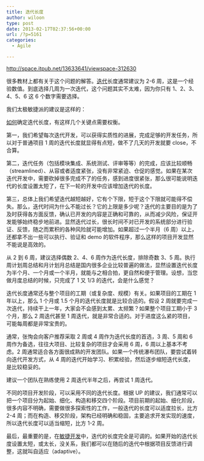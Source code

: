 ```yaml
---
title: 迭代长度
author: wiloon
type: post
date: 2013-02-17T02:37:56+00:00
url: /?p=5161
categories:
  - Agile

---
```

http://space.itpub.net/13633641/viewspace-312630

很多教材上都有关于这个问题的解答。<a target="_self"><span style="text-decoration: underline;">迭代</a>长度通常建议为 2-6 周，这是一个经验数值。到底选择几周为一次迭代，这个问题其实不太难，因为你只有 1、2、3、4、5、6 这 6 个数字需要选择。

我们太极敏捷派的建议是这样的：

<a target="_self"><span style="text-decoration: underline;">如何</a>确定迭代长度，有这样几个关键点需要权衡。

第一，我们希望每次迭代开发，可以获得实质性的进展，完成足够的开发任务，所以对于普通项目 1 周的迭代长度就显得有点短，做不了几天的开发就要 close，不合算。

第二，迭代任务（包括模块集成、系统测试、评审等等）的完成，应该比较顺畅（streamlined）、从容或者适度紧张，没有非常紧迫、仓促的感觉。如果在某次迭代开发中，需要砍掉很多完成不了的任务，感到进度很紧张，那么很可能说明迭代的长度设置太短了，在下一轮的开发中应该增加迭代的长度。

第三，总体上我们希望迭代越短越好，它有个下限，短于这个下限就可能得不偿失。那么，迭代时间为什么不能过长？它的上限是多少呢？迭代的主要目的是为了及时获得各方面反馈，确认已开发的内容是正确和可靠的，从而减少风险，保证开发能够始终稳步地前进。显然迭代过长，很长时间不对已开发的系统部分进行验证、反馈，随之而累积的各种风险就可能增加。如果超过一个半月（6 周）以上，还都拿不出一些可以执行、验证和 demo 的软件程序，那么这样的项目开发显然不能说是高效的。

从 2 到 6 周，建议选择偶数 2、4、6 周作为迭代长度，排除奇数 3、5 周。执行周计划周总结和月计划月总结是国内很多企业比较普遍的做法，显然设置迭代长度为半个月、一个月或一个半月，就能与之相合拍，更自然和便于管理。设想，当您做月度总结的时候，只完成了 1 又 1/3 的迭代，会是什么感觉？

迭代长度通常还与整个项目的工期（或复杂度、规模）有关。如果项目的工期在 1 年以上，那么 1 个月或 1.5 个月的迭代长度就是比较合适的。假设 2 周就要完成一次迭代，持续干上一年，大家会不会感到太累、太频繁？如果整个项目工期小于 3 个月，那么 2 周迭代甚至 1 周迭代，就是非常合适的。对于进度这么紧的项目，可能每周都是非常宝贵的。

通常，张恂会向客户推荐采取 2 周或 4 周作为迭代长度的首选，3 周、5 周和 6 周作为备选，往往大项目、比较复杂的项目才会采用 6 周，6 周以上基本不考虑。2 周通常适合各方面很成熟的开发团队。如果一个传统瀑布团队，要尝试着转向迭代开发方式，从 4 周的迭代开始学习、积累经验，然后逐步缩短迭代长度，是比较稳妥的。

建议一个团队在熟练使用 2 周迭代半年之后，再尝试 1 周迭代。

不同的项目开发阶段，可以采用不同的迭代长度。根据 UP 的建议，我们通常可以把一个项目分为起始、细化、构造和移交四个阶段。项目前期的起始、细化阶段，很多内容不明确，需要做很多探索性的工作，一般迭代的长度可以适度拉长，比方 2-4 周；而在构造、移交阶段，架构已经明确和稳固，主要追求开发实现的速度，所以迭代长度可以适当缩短，比方 1-2 周。

最后，最重要的是，在<a target="_self"><span style="text-decoration: underline;">敏捷开发</a>中，迭代的长度完全是可调的。如果开始的迭代长度设置太短，或太长，没关系，我们都可以在随后的迭代中根据项目反馈进行调整，这就叫自适应（adaptive）。